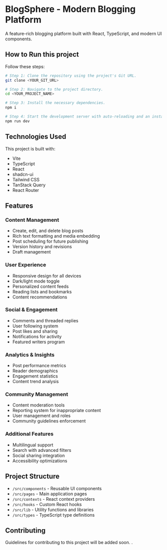 
# BlogSphere - Modern Blogging Platform

A feature-rich blogging platform built with React, TypeScript, and modern UI components.

## How to Run this project

Follow these steps:

```sh
# Step 1: Clone the repository using the project's Git URL.
git clone <YOUR_GIT_URL>

# Step 2: Navigate to the project directory.
cd <YOUR_PROJECT_NAME>

# Step 3: Install the necessary dependencies.
npm i

# Step 4: Start the development server with auto-reloading and an instant preview.
npm run dev
```

## Technologies Used

This project is built with:

- Vite
- TypeScript
- React
- shadcn-ui
- Tailwind CSS
- TanStack Query
- React Router

## Features

### Content Management
- Create, edit, and delete blog posts
- Rich text formatting and media embedding
- Post scheduling for future publishing
- Version history and revisions
- Draft management

### User Experience
- Responsive design for all devices
- Dark/light mode toggle
- Personalized content feeds
- Reading lists and bookmarks
- Content recommendations

### Social & Engagement
- Comments and threaded replies
- User following system
- Post likes and sharing
- Notifications for activity
- Featured writers program

### Analytics & Insights  
- Post performance metrics
- Reader demographics
- Engagement statistics
- Content trend analysis

### Community Management
- Content moderation tools
- Reporting system for inappropriate content
- User management and roles
- Community guidelines enforcement

### Additional Features
- Multilingual support
- Search with advanced filters
- Social sharing integration
- Accessibility optimizations

## Project Structure

- `/src/components` - Reusable UI components
- `/src/pages` - Main application pages
- `/src/contexts` - React context providers
- `/src/hooks` - Custom React hooks
- `/src/lib` - Utility functions and libraries
- `/src/types` - TypeScript type definitions

## Contributing

Guidelines for contributing to this project will be added soon.
.
